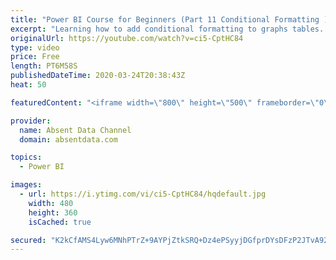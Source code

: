 ```yaml
---
title: "Power BI Course for Beginners (Part 11 Conditional Formatting )"
excerpt: "Learning how to add conditional formatting to graphs tables. Utilize colors and icons to deliver quick insights"
originalUrl: https://youtube.com/watch?v=ci5-CptHC84
type: video
price: Free
length: PT6M58S
publishedDateTime: 2020-03-24T20:38:43Z
heat: 50

featuredContent: "<iframe width=\"800\" height=\"500\" frameborder=\"0\" src=\"https://www.youtube.com/embed/ci5-CptHC84\" allow=\"accelerometer; autoplay; encrypted-media; gyroscope; picture-in-picture\" allowfullscreen></iframe>"

provider:
  name: Absent Data Channel
  domain: absentdata.com

topics:
  - Power BI

images:
  - url: https://i.ytimg.com/vi/ci5-CptHC84/hqdefault.jpg
    width: 480
    height: 360
    isCached: true

secured: "K2kCfAMS4Lyw6MNhPTrZ+9AYPjZtkSRQ+Dz4ePSyyjDGfprDYsDFzP2JTvA92ANI+582fwbl+DM3xW64YwYqjUR6gVMDuiWPzLjVVhJyhEE8pN8ECw9uCFfmn6p1bP0FyM3QR88drjLgfavKzU26D9XAAi/dQQbYpILDl0v/Zp7AI/9KCV2FXZ7vL8i3SsvNbRTkHyvVmPK86yjULdoP3nk9qYRspmiDe8fsuBbkiwH8Kwv5vRcsmg/lmwgstNmutkSgqTQ6bbbvgWn3iacAQat+/8rI1J6phpR6gazh1FblfJCrrxp/drpEhRSuLHtskdncyNUkoIotnPxzV+fhPILetLlKIYRr5iQ4ZDRoibPMb+zrRB22QWU/UGirrlCyyLYduZn0jIEYqVN5uEbVVvWPXpSvRTCBfurpQDbmPNg=;TctCOaVF3OxlEH+6XAeekA=="
---
```



